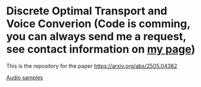 # Discrete Optimal Transport and Voice Converion (Code is comming, you can always send me a request, see contact information on [my page](https://anton-selitskiy.github.io/))
This is the repository for the paper https://arxiv.org/abs/2505.04382

[Audio samples](https://anton-selitskiy.github.io/dotvc/)

